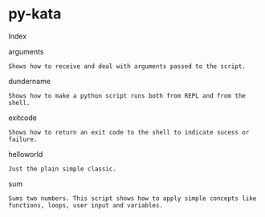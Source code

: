 # py-kata

Index

arguments

    Shows how to receive and deal with arguments passed to the script.

dundername

    Shows how to make a python script runs both from REPL and from the shell.

exitcode

    Shows how to return an exit code to the shell to indicate sucess or failure.

helloworld

    Just the plain simple classic.

sum

    Sums two numbers. This script shows how to apply simple concepts like functions, loops, user input and variables.